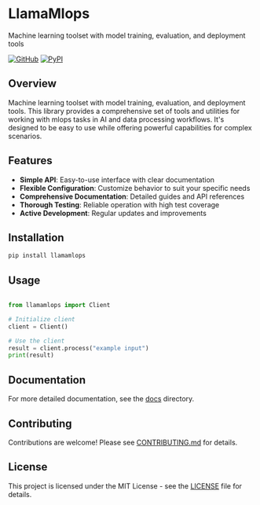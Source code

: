 # LlamaMlops

Machine learning toolset with model training, evaluation, and deployment tools

[![GitHub](https://img.shields.io/github/license/llamasearchai/llamamlops)](https://github.com/llamasearchai/llamamlops/blob/main/LICENSE)
[![PyPI](https://img.shields.io/pypi/v/llamamlops.svg)](https://pypi.org/project/llamamlops/)

## Overview


Machine learning toolset with model training, evaluation, and deployment tools. This library provides a comprehensive set of tools and utilities for
working with mlops tasks in AI and data processing workflows.
It's designed to be easy to use while offering powerful capabilities for complex scenarios.


## Features


- **Simple API**: Easy-to-use interface with clear documentation
- **Flexible Configuration**: Customize behavior to suit your specific needs
- **Comprehensive Documentation**: Detailed guides and API references
- **Thorough Testing**: Reliable operation with high test coverage
- **Active Development**: Regular updates and improvements


## Installation

```bash
pip install llamamlops
```

## Usage

```python

from llamamlops import Client

# Initialize client
client = Client()

# Use the client
result = client.process("example input")
print(result)

```

## Documentation

For more detailed documentation, see the [docs](docs/) directory.

## Contributing

Contributions are welcome! Please see [CONTRIBUTING.md](CONTRIBUTING.md) for details.

## License

This project is licensed under the MIT License - see the [LICENSE](LICENSE) file for details.
